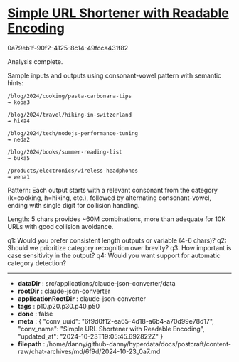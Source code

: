 # [Simple URL Shortener with Readable Encoding](https://claude.ai/chat/6f9d0f12-ea65-4d18-a6b4-a70d99e78d17)

0a79eb1f-90f2-4125-8c14-49fcca431f82

 Analysis complete.

Sample inputs and outputs using consonant-vowel pattern with semantic hints:

```
/blog/2024/cooking/pasta-carbonara-tips
→ kopa3

/blog/2024/travel/hiking-in-switzerland
→ hika4

/blog/2024/tech/nodejs-performance-tuning
→ neda2

/blog/2024/books/summer-reading-list
→ buka5

/products/electronics/wireless-headphones
→ wena1
```

Pattern: Each output starts with a relevant consonant from the category (k=cooking, h=hiking, etc.), followed by alternating consonant-vowel, ending with single digit for collision handling.

Length: 5 chars provides ~60M combinations, more than adequate for 10K URLs with good collision avoidance.

q1: Would you prefer consistent length outputs or variable (4-6 chars)?
q2: Should we prioritize category recognition over brevity?
q3: How important is case sensitivity in the output?
q4: Would you want support for automatic category detection?

---

* **dataDir** : src/applications/claude-json-converter/data
* **rootDir** : claude-json-converter
* **applicationRootDir** : claude-json-converter
* **tags** : p10.p20.p30.p40.p50
* **done** : false
* **meta** : {
  "conv_uuid": "6f9d0f12-ea65-4d18-a6b4-a70d99e78d17",
  "conv_name": "Simple URL Shortener with Readable Encoding",
  "updated_at": "2024-10-23T19:05:45.692822Z"
}
* **filepath** : /home/danny/github-danny/hyperdata/docs/postcraft/content-raw/chat-archives/md/6f9d/2024-10-23_0a7.md